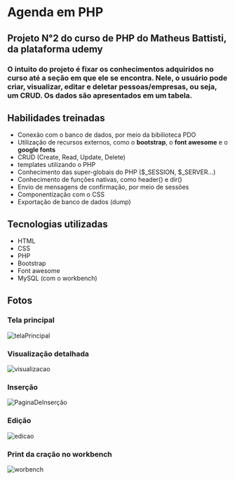 # Agenda em PHP
## Projeto N°2 do curso de PHP do Matheus Battisti, da plataforma udemy

### O intuito do projeto é fixar os conhecimentos adquiridos no curso até a seção em que ele se encontra. Nele, o usuário pode criar, visualizar, editar e deletar pessoas/empresas, ou seja, um CRUD. Os dados são apresentados em um tabela.

## Habilidades treinadas
* Conexão com o banco de dados, por meio da bibilioteca PDO
* Utilização de recursos externos, como o **bootstrap**, o **font awesome** e o **google fonts**
* CRUD (Create, Read, Update, Delete)
* templates utilizando o PHP
* Conhecimento das super-globais do PHP ($_SESSION, $_SERVER...)
* Conhecimento de funções nativas, como header() e dir()
* Envio de mensagens de confirmação, por meio de sessões
* Componentização com o CSS
* Exportação de banco de dados (dump)

## Tecnologias utilizadas
* HTML
* CSS
* PHP
* Bootstrap
* Font awesome
* MySQL (com o workbench)

## Fotos
### Tela principal
![telaPrincipal](https://user-images.githubusercontent.com/81430073/214677171-79705dc0-bef1-41aa-a0d5-ed6b5e6d5e59.PNG)

### Visualização detalhada
![visualizacao](https://user-images.githubusercontent.com/81430073/214677439-e79b4e7e-f529-4e96-97fc-fc64e3762fe4.PNG)

### Inserção
![PaginaDeInserção](https://user-images.githubusercontent.com/81430073/214677543-a0d89e90-9a97-4774-a23c-0271cc3928c8.PNG)

### Edição
![edicao](https://user-images.githubusercontent.com/81430073/214677595-40325797-1801-48a1-8765-af0699aa8bc4.PNG)

### Print da cração no workbench
![worbench](https://user-images.githubusercontent.com/81430073/214677951-ae48bd8d-cc0a-47b4-ae60-3bee7c257c05.PNG)
